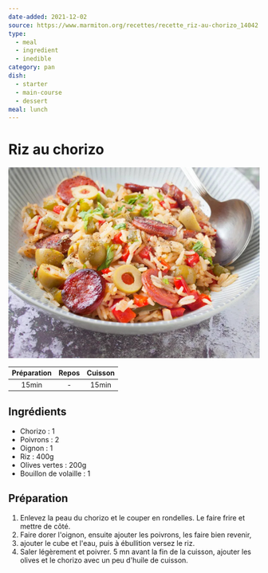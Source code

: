 ```yaml
---
date-added: 2021-12-02
source: https://www.marmiton.org/recettes/recette_riz-au-chorizo_14042.aspx
type:
  - meal
  - ingredient
  - inedible
category: pan
dish:
  - starter
  - main-course
  - dessert
meal: lunch
---
```


# Riz au chorizo

![](images/Riz%20au%20chorizo.jpg)

| Préparation | Repos | Cuisson |
|:-----------:|:-----:|:-------:|
|    15min    |   -   |  15min  |

## Ingrédients

- Chorizo : 1
- Poivrons : 2
- Oignon : 1
- Riz : 400g
- Olives vertes : 200g
- Bouillon de volaille : 1

## Préparation

1. Enlevez la peau du chorizo et le couper en rondelles. Le faire frire et mettre de côté.
2. Faire dorer l'oignon, ensuite ajouter les poivrons, les faire bien revenir,
3. ajouter le cube et l'eau, puis à ébullition versez le riz.
4. Saler légèrement et poivrer. 5 mn avant la fin de la cuisson, ajouter les olives et le chorizo avec un peu d'huile de cuisson.

